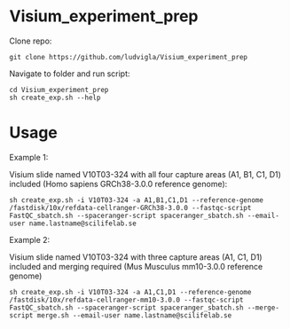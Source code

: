 # Visium_experiment_prep

Clone repo:

`git clone https://github.com/ludvigla/Visium_experiment_prep`

Navigate to folder and run script:

```
cd Visium_experiment_prep
sh create_exp.sh --help
```


# Usage

Example 1:

Visium slide named V10T03-324 with all four capture areas (A1, B1, C1, D1) included (Homo sapiens GRCh38-3.0.0 reference genome):

`sh create_exp.sh -i V10T03-324 -a A1,B1,C1,D1 --reference-genome /fastdisk/10x/refdata-cellranger-GRCh38-3.0.0 --fastqc-script FastQC_sbatch.sh --spaceranger-script spaceranger_sbatch.sh --email-user name.lastname@scilifelab.se`

Example 2:

Visium slide named V10T03-324 with three capture areas (A1, C1, D1) included and merging required (Mus Musculus mm10-3.0.0 reference genome)

`sh create_exp.sh -i V10T03-324 -a A1,C1,D1 --reference-genome /fastdisk/10x/refdata-cellranger-mm10-3.0.0 --fastqc-script FastQC_sbatch.sh --spaceranger-script spaceranger_sbatch.sh --merge-script merge.sh --email-user name.lastname@scilifelab.se`
